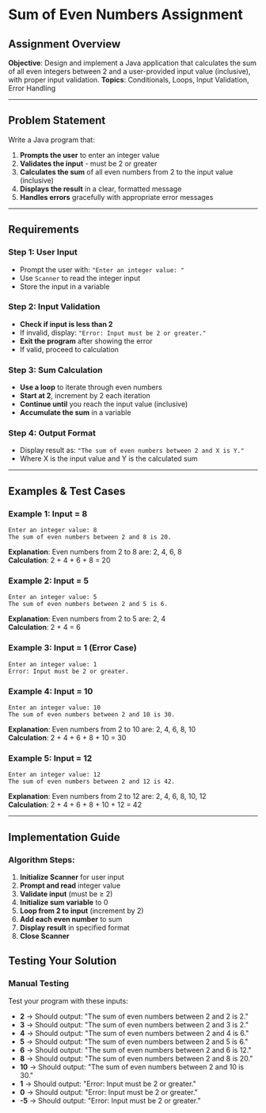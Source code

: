 # Sum of Even Numbers Assignment

## Assignment Overview

**Objective**: Design and implement a Java application that calculates the sum of all even integers between 2 and a user-provided input value (inclusive), with proper input validation.
**Topics**: Conditionals, Loops, Input Validation, Error Handling  

---

## Problem Statement

Write a Java program that:

1. **Prompts the user** to enter an integer value
2. **Validates the input** - must be 2 or greater
3. **Calculates the sum** of all even numbers from 2 to the input value (inclusive)
4. **Displays the result** in a clear, formatted message
5. **Handles errors** gracefully with appropriate error messages

---

## Requirements

### Step 1: User Input
- Prompt the user with: `"Enter an integer value: "`
- Use `Scanner` to read the integer input
- Store the input in a variable

### Step 2: Input Validation
- **Check if input is less than 2**
- If invalid, display: `"Error: Input must be 2 or greater."`
- **Exit the program** after showing the error
- If valid, proceed to calculation

### Step 3: Sum Calculation
- **Use a loop** to iterate through even numbers
- **Start at 2**, increment by 2 each iteration
- **Continue until** you reach the input value (inclusive)
- **Accumulate the sum** in a variable

### Step 4: Output Format
- Display result as: `"The sum of even numbers between 2 and X is Y."`
- Where X is the input value and Y is the calculated sum

---

## Examples & Test Cases

### Example 1: Input = 8
```
Enter an integer value: 8
The sum of even numbers between 2 and 8 is 20.
```
**Explanation**: Even numbers from 2 to 8 are: 2, 4, 6, 8  
**Calculation**: 2 + 4 + 6 + 8 = 20

### Example 2: Input = 5
```
Enter an integer value: 5
The sum of even numbers between 2 and 5 is 6.
```
**Explanation**: Even numbers from 2 to 5 are: 2, 4  
**Calculation**: 2 + 4 = 6

### Example 3: Input = 1 (Error Case)
```
Enter an integer value: 1
Error: Input must be 2 or greater.
```

### Example 4: Input = 10
```
Enter an integer value: 10
The sum of even numbers between 2 and 10 is 30.
```
**Explanation**: Even numbers from 2 to 10 are: 2, 4, 6, 8, 10  
**Calculation**: 2 + 4 + 6 + 8 + 10 = 30

### Example 5: Input = 12
```
Enter an integer value: 12
The sum of even numbers between 2 and 12 is 42.
```
**Explanation**: Even numbers from 2 to 12 are: 2, 4, 6, 8, 10, 12  
**Calculation**: 2 + 4 + 6 + 8 + 10 + 12 = 42

---

## Implementation Guide

### Algorithm Steps:
1. **Initialize Scanner** for user input
2. **Prompt and read** integer value
3. **Validate input** (must be ≥ 2)
4. **Initialize sum variable** to 0
5. **Loop from 2 to input** (increment by 2)
6. **Add each even number** to sum
7. **Display result** in specified format
8. **Close Scanner**

## Testing Your Solution

### Manual Testing
Test your program with these inputs:
- **2** → Should output: "The sum of even numbers between 2 and 2 is 2."
- **3** → Should output: "The sum of even numbers between 2 and 3 is 2."
- **4** → Should output: "The sum of even numbers between 2 and 4 is 6."
- **5** → Should output: "The sum of even numbers between 2 and 5 is 6."
- **6** → Should output: "The sum of even numbers between 2 and 6 is 12."
- **8** → Should output: "The sum of even numbers between 2 and 8 is 20."
- **10** → Should output: "The sum of even numbers between 2 and 10 is 30."
- **1** → Should output: "Error: Input must be 2 or greater."
- **0** → Should output: "Error: Input must be 2 or greater."
- **-5** → Should output: "Error: Input must be 2 or greater."



